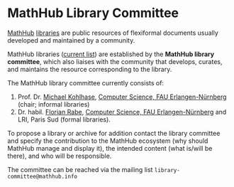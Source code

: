 # MathHub Library Committee

[MathHub](https://mathhub.info) [libraries](libraries) are
public resources of flexiformal documents usually developed and
maintained by a community.

MathHub libraries ([current list](https://mathhub.info/#/library))
are established by the **MathHub library committee**, which also liaises
with the community that develops, curates, and maintains the resource
corresponding to the library.

The MathHub library committee currently consists of:

1.  Prof. Dr. [Michael Kohlhase](http://kwarc.info/kohlhase), [Computer Science, FAU
    Erlangen-Nürnberg](https://www.informatik.uni-erlangen.de/) (chair;
    informal libraries)
2.  Dr. habil. [Florian Rabe](http://kwarc.info/frabe), [Computer Science, FAU
    Erlangen-Nürnberg](https://www.informatik.uni-erlangen.de/) and LRI, Paris Sud (formal libraries).

To propose a library or archive for addition contact the library
committee and specify the contribution to the MathHub ecosystem (why
should MathHub manage and display it), the intended content (what
is/will be there), and who will be responsible.

The committee can be reached via the mailing list
`library-committee@mathhub.info`
